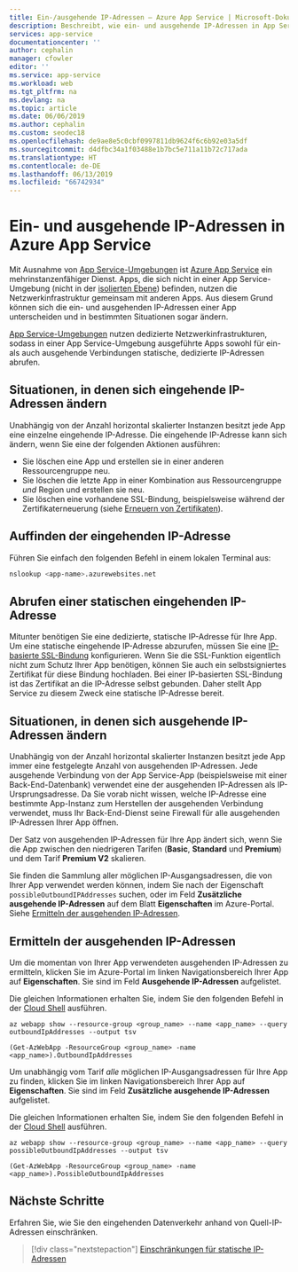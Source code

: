 ```yaml
---
title: Ein-/ausgehende IP-Adressen – Azure App Service | Microsoft-Dokumentation
description: Beschreibt, wie ein- und ausgehende IP-Adressen in App Service verwendet werden und wie Sie Informationen zu diesen Adressen für Ihre App ermitteln.
services: app-service
documentationcenter: ''
author: cephalin
manager: cfowler
editor: ''
ms.service: app-service
ms.workload: web
ms.tgt_pltfrm: na
ms.devlang: na
ms.topic: article
ms.date: 06/06/2019
ms.author: cephalin
ms.custom: seodec18
ms.openlocfilehash: de9ae8e5c0cbf0997811db9624f6c6b92e03a5df
ms.sourcegitcommit: d4dfbc34a1f03488e1b7bc5e711a11b72c717ada
ms.translationtype: HT
ms.contentlocale: de-DE
ms.lasthandoff: 06/13/2019
ms.locfileid: "66742934"
---
```

# <a name="inbound-and-outbound-ip-addresses-in-azure-app-service"></a>Ein- und ausgehende IP-Adressen in Azure App Service

Mit Ausnahme von [App Service-Umgebungen](environment/intro.md) ist [Azure App Service](overview.md) ein mehrinstanzenfähiger Dienst. Apps, die sich nicht in einer App Service-Umgebung (nicht in der [isolierten Ebene](https://azure.microsoft.com/pricing/details/app-service/)) befinden, nutzen die Netzwerkinfrastruktur gemeinsam mit anderen Apps. Aus diesem Grund können sich die ein- und ausgehenden IP-Adressen einer App unterscheiden und in bestimmten Situationen sogar ändern. 

[App Service-Umgebungen](environment/intro.md) nutzen dedizierte Netzwerkinfrastrukturen, sodass in einer App Service-Umgebung ausgeführte Apps sowohl für ein- als auch ausgehende Verbindungen statische, dedizierte IP-Adressen abrufen.

## <a name="when-inbound-ip-changes"></a>Situationen, in denen sich eingehende IP-Adressen ändern

Unabhängig von der Anzahl horizontal skalierter Instanzen besitzt jede App eine einzelne eingehende IP-Adresse. Die eingehende IP-Adresse kann sich ändern, wenn Sie eine der folgenden Aktionen ausführen:

- Sie löschen eine App und erstellen sie in einer anderen Ressourcengruppe neu.
- Sie löschen die letzte App in einer Kombination aus Ressourcengruppe _und_ Region und erstellen sie neu.
- Sie löschen eine vorhandene SSL-Bindung, beispielsweise während der Zertifikaterneuerung (siehe [Erneuern von Zertifikaten](app-service-web-tutorial-custom-ssl.md#renew-certificates)).

## <a name="find-the-inbound-ip"></a>Auffinden der eingehenden IP-Adresse

Führen Sie einfach den folgenden Befehl in einem lokalen Terminal aus:

```bash
nslookup <app-name>.azurewebsites.net
```

## <a name="get-a-static-inbound-ip"></a>Abrufen einer statischen eingehenden IP-Adresse

Mitunter benötigen Sie eine dedizierte, statische IP-Adresse für Ihre App. Um eine statische eingehende IP-Adresse abzurufen, müssen Sie eine [IP-basierte SSL-Bindung](app-service-web-tutorial-custom-ssl.md#secure-a-custom-domain) konfigurieren. Wenn Sie die SSL-Funktion eigentlich nicht zum Schutz Ihrer App benötigen, können Sie auch ein selbstsigniertes Zertifikat für diese Bindung hochladen. Bei einer IP-basierten SSL-Bindung ist das Zertifikat an die IP-Adresse selbst gebunden. Daher stellt App Service zu diesem Zweck eine statische IP-Adresse bereit. 

## <a name="when-outbound-ips-change"></a>Situationen, in denen sich ausgehende IP-Adressen ändern

Unabhängig von der Anzahl horizontal skalierter Instanzen besitzt jede App immer eine festgelegte Anzahl von ausgehenden IP-Adressen. Jede ausgehende Verbindung von der App Service-App (beispielsweise mit einer Back-End-Datenbank) verwendet eine der ausgehenden IP-Adressen als IP-Ursprungsadresse. Da Sie vorab nicht wissen, welche IP-Adresse eine bestimmte App-Instanz zum Herstellen der ausgehenden Verbindung verwendet, muss Ihr Back-End-Dienst seine Firewall für alle ausgehenden IP-Adressen Ihrer App öffnen.

Der Satz von ausgehenden IP-Adressen für Ihre App ändert sich, wenn Sie die App zwischen den niedrigeren Tarifen (**Basic**, **Standard** und **Premium**) und dem Tarif **Premium V2** skalieren.

Sie finden die Sammlung aller möglichen IP-Ausgangsadressen, die von Ihrer App verwendet werden können, indem Sie nach der Eigenschaft `possibleOutboundIPAddresses` suchen, oder im Feld **Zusätzliche ausgehende IP-Adressen** auf dem Blatt **Eigenschaften** im Azure-Portal. Siehe [Ermitteln der ausgehenden IP-Adressen](#find-outbound-ips).

## <a name="find-outbound-ips"></a>Ermitteln der ausgehenden IP-Adressen

Um die momentan von Ihrer App verwendeten ausgehenden IP-Adressen zu ermitteln, klicken Sie im Azure-Portal im linken Navigationsbereich Ihrer App auf **Eigenschaften**. Sie sind im Feld **Ausgehende IP-Adressen** aufgelistet.

Die gleichen Informationen erhalten Sie, indem Sie den folgenden Befehl in der [Cloud Shell](../cloud-shell/quickstart.md) ausführen.

```azurecli-interactive
az webapp show --resource-group <group_name> --name <app_name> --query outboundIpAddresses --output tsv
```

```azurepowershell
(Get-AzWebApp -ResourceGroup <group_name> -name <app_name>).OutboundIpAddresses
```

Um unabhängig vom Tarif _alle_ möglichen IP-Ausgangsadressen für Ihre App zu finden, klicken Sie im linken Navigationsbereich Ihrer App auf **Eigenschaften**. Sie sind im Feld **Zusätzliche ausgehende IP-Adressen** aufgelistet.

Die gleichen Informationen erhalten Sie, indem Sie den folgenden Befehl in der [Cloud Shell](../cloud-shell/quickstart.md) ausführen.

```azurecli-interactive
az webapp show --resource-group <group_name> --name <app_name> --query possibleOutboundIpAddresses --output tsv
```

```azurepowershell
(Get-AzWebApp -ResourceGroup <group_name> -name <app_name>).PossibleOutboundIpAddresses
```

## <a name="next-steps"></a>Nächste Schritte

Erfahren Sie, wie Sie den eingehenden Datenverkehr anhand von Quell-IP-Adressen einschränken.

> [!div class="nextstepaction"]
> [Einschränkungen für statische IP-Adressen](app-service-ip-restrictions.md)
